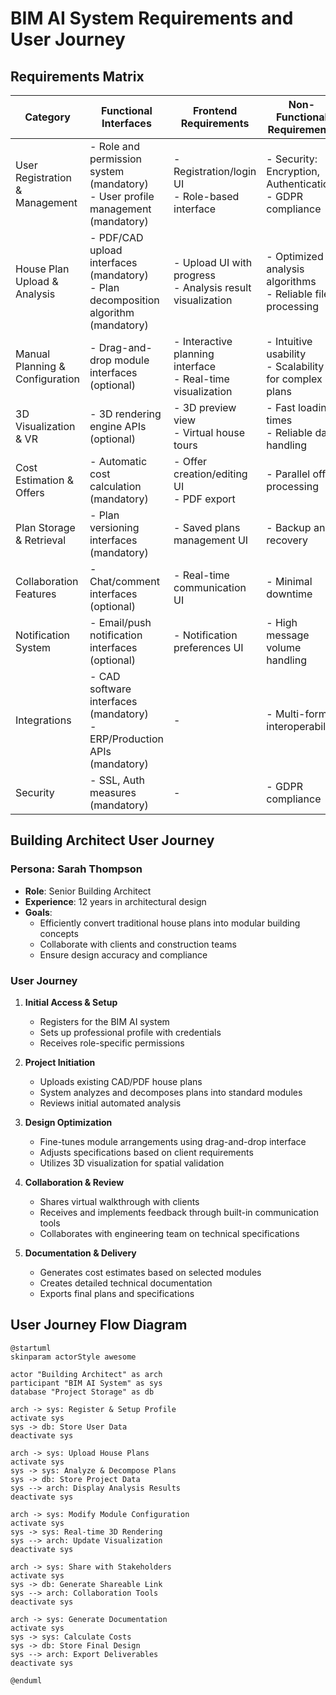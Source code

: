 # BIM AI System Requirements and User Journey

## Requirements Matrix

| Category | Functional Interfaces | Frontend Requirements | Non-Functional Requirements |
|----------|---------------------|----------------------|---------------------------|
| User Registration & Management | - Role and permission system (mandatory)<br>- User profile management (mandatory) | - Registration/login UI<br>- Role-based interface | - Security: Encryption, Authentication<br>- GDPR compliance |
| House Plan Upload & Analysis | - PDF/CAD upload interfaces (mandatory)<br>- Plan decomposition algorithm (mandatory) | - Upload UI with progress<br>- Analysis result visualization | - Optimized analysis algorithms<br>- Reliable file processing |
| Manual Planning & Configuration | - Drag-and-drop module interfaces (optional) | - Interactive planning interface<br>- Real-time visualization | - Intuitive usability<br>- Scalability for complex plans |
| 3D Visualization & VR | - 3D rendering engine APIs (optional) | - 3D preview view<br>- Virtual house tours | - Fast loading times<br>- Reliable data handling |
| Cost Estimation & Offers | - Automatic cost calculation (mandatory) | - Offer creation/editing UI<br>- PDF export | - Parallel offer processing |
| Plan Storage & Retrieval | - Plan versioning interfaces (mandatory) | - Saved plans management UI | - Backup and recovery |
| Collaboration Features | - Chat/comment interfaces (optional) | - Real-time communication UI | - Minimal downtime |
| Notification System | - Email/push notification interfaces (optional) | - Notification preferences UI | - High message volume handling |
| Integrations | - CAD software interfaces (mandatory)<br>- ERP/Production APIs (mandatory) | - | - Multi-format interoperability |
| Security | - SSL, Auth measures (mandatory) | - | - GDPR compliance |

## Building Architect User Journey

### Persona: Sarah Thompson
- **Role**: Senior Building Architect
- **Experience**: 12 years in architectural design
- **Goals**: 
  - Efficiently convert traditional house plans into modular building concepts
  - Collaborate with clients and construction teams
  - Ensure design accuracy and compliance

### User Journey

1. **Initial Access & Setup**
   - Registers for the BIM AI system
   - Sets up professional profile with credentials
   - Receives role-specific permissions

2. **Project Initiation**
   - Uploads existing CAD/PDF house plans
   - System analyzes and decomposes plans into standard modules
   - Reviews initial automated analysis

3. **Design Optimization**
   - Fine-tunes module arrangements using drag-and-drop interface
   - Adjusts specifications based on client requirements
   - Utilizes 3D visualization for spatial validation

4. **Collaboration & Review**
   - Shares virtual walkthrough with clients
   - Receives and implements feedback through built-in communication tools
   - Collaborates with engineering team on technical specifications

5. **Documentation & Delivery**
   - Generates cost estimates based on selected modules
   - Creates detailed technical documentation
   - Exports final plans and specifications

## User Journey Flow Diagram

```plantuml
@startuml
skinparam actorStyle awesome

actor "Building Architect" as arch
participant "BIM AI System" as sys
database "Project Storage" as db

arch -> sys: Register & Setup Profile
activate sys
sys -> db: Store User Data
deactivate sys

arch -> sys: Upload House Plans
activate sys
sys -> sys: Analyze & Decompose Plans
sys -> db: Store Project Data
sys --> arch: Display Analysis Results
deactivate sys

arch -> sys: Modify Module Configuration
activate sys
sys -> sys: Real-time 3D Rendering
sys --> arch: Update Visualization
deactivate sys

arch -> sys: Share with Stakeholders
activate sys
sys -> db: Generate Shareable Link
sys --> arch: Collaboration Tools
deactivate sys

arch -> sys: Generate Documentation
activate sys
sys -> sys: Calculate Costs
sys -> db: Store Final Design
sys --> arch: Export Deliverables
deactivate sys

@enduml
